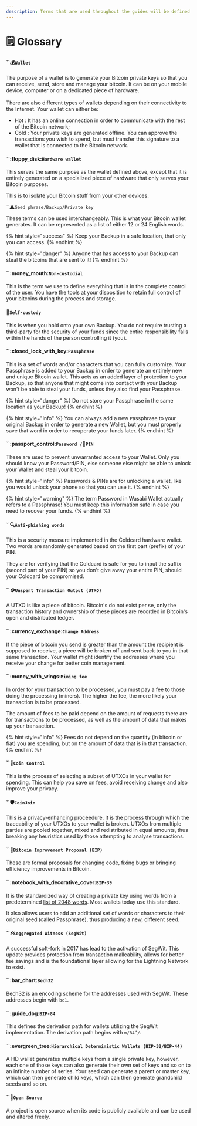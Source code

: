 ```yaml
---
description: Terms that are used throughout the guides will be defined here.
---
```


# 🗒 Glossary

#### ``:moneybag:`Wallet`

The purpose of a wallet is to generate your Bitcoin private keys so that you can receive, send, store and manage your bitcoin. It can be on your mobile device, computer or on a dedicated piece of hardware. \
\
There are also different types of wallets depending on their connectivity to the Internet. Your wallet can either be:

* Hot : It has an online connection in order to communicate with the rest of the Bitcoin network;
* Cold : Your private keys are generated offline. You can approve the transactions you wish to spend, but must transfer this signature to a wallet that is connected to the Bitcoin network.

#### ``:floppy\_disk:`Hardware wallet`

This serves the same purpose as the wallet defined above, except that it is entirely generated on a specialized piece of hardware that only serves your Bitcoin purposes.&#x20;

This is to isolate your Bitcoin stuff from your other devices.&#x20;

``:warning:`Seed phrase/Backup/Private key`

These terms can be used interchangeably. This is what your Bitcoin wallet generates. It can be represented as a list of either 12 or 24 English words.&#x20;

{% hint style="success" %}
Keep your Backup in a safe location, that only you can access.
{% endhint %}

{% hint style="danger" %}
Anyone that has access to your Backup can steal the bitcoins that are sent to it!
{% endhint %}

#### ``:money\_mouth:`Non-custodial`

This is the term we use to define everything that is in the complete control of the user. You have the tools at your disposition to retain full control of your bitcoins during the process and storage.

#### :key:`Self-custody`

This is when you hold onto your own Backup. You do not require trusting a third-party for the security of your funds since the entire responsibility falls within the hands of the person controlling it (you).

#### ``:closed\_lock\_with\_key:`Passphrase`

This is a set of words and/or characters that you can fully customize. Your Passphrase is added to your Backup in order to generate an entirely new and unique Bitcoin wallet. This acts as an added layer of protection to your Backup, so that anyone that might come into contact with your Backup won't be able to steal your funds, unless they also find your Passphrase.

{% hint style="danger" %}
Do not store your Passphrase in the same location as your Backup!
{% endhint %}

{% hint style="info" %}
You can always add a new `P`assphrase to your original Backup in order to generate a new Wallet, but you must properly save that word in order to recuperate your funds later.
{% endhint %}

#### ``:passport\_control:`Password /`:pushpin:`PIN`

These are used to prevent unwarranted access to your Wallet. Only you should know your Password/PIN, else someone else might be able to unlock your Wallet and steal your bitcoin.

{% hint style="info" %}
Passwords & PINs are for unlocking a wallet, like you would unlock your phone so that you can use it.
{% endhint %}

{% hint style="warning" %}
The term Password in Wasabi Wallet actually refers to a Passphrase! You must keep this information safe in case you need to recover your funds.
{% endhint %}

#### ``:mag:`Anti-phishing words`

This is a security measure implemented in the Coldcard hardware wallet. Two words are randomly generated based on the first part (prefix) of your PIN.&#x20;

They are for verifying that the Coldcard is safe for you to input the suffix (second part of your PIN) so you don't give away your entire PIN, should your Coldcard be compromised.

#### ``:coin:`Unspent Transaction Output (UTXO)`

A UTXO is like a piece of bitcoin. Bitcoin's do not exist per se, only the transaction history and ownership of these pieces are recorded in Bitcoin's open and distributed ledger.&#x20;

#### ``:currency\_exchange:`Change Address`

If the piece of bitcoin you send is greater than the amount the recipient is supposed to receive, a piece will be broken off and sent back to you in that same transaction. Your wallet might identify the addresses where you receive your change for better coin management.&#x20;

#### ``:money\_with\_wings:`Mining fee`

In order for your transaction to be processed, you must pay a fee to those doing the processing (miners). The higher the fee, the more likely your transaction is to be processed.&#x20;

The amount of fees to be paid depend on the amount of requests there are for transactions to be processed, as well as the amount of data that makes up your transaction.

{% hint style="info" %}
Fees do not depend on the quantity (in bitcoin or fiat) you are spending, but on the amount of data that is in that transaction.
{% endhint %}

#### ``:purse:`Coin Control`

This is the process of selecting a subset of UTXOs in your wallet for spending. This can help you save on fees, avoid receiving change and also improve your privacy.&#x20;

#### ``:shield:`CoinJoin`

This is a privacy-enhancing proceedure. It is the process through which the traceability of your UTXOs to your wallet is broken. UTXOs from multiple parties are pooled together, mixed and redistributed in equal amounts, thus breaking any heuristics used by those attempting to analyse transactions.

#### ``:pencil:`Bitcoin Improvement Proposal (BIP)`

These are formal proposals for changing code, fixing bugs or bringing efficiency improvements in Bitcoin.&#x20;

#### ``:notebook\_with\_decorative\_cover:`BIP-39`

It is the standardized way of creating a private key using words from a predetermined [list of 2048 words](https://github.com/bitcoin/bips/blob/master/bip-0039/english.txt). Most wallets today use this standard.

It also allows users to add an additional set of words or characters to their original seed (called Passphrase), thus producing a new, different seed.

#### ``:zap:`Seggregated Witness (SegWit)`

A successful soft-fork in 2017 has lead to the activation of SegWit. This update provides protection from transaction malleability, allows for better fee savings and is the foundational layer allowing for the Lightning Network to exist.

#### ``:bar\_chart:`Bech32`

Bech32 is an encoding scheme for the addresses used with SegWit. These addresses begin with `bc1`.

#### ``:guide\_dog:`BIP-84`

This defines the derivation path for wallets utilizing the SegWit implementation. The derivation path begins with `m/84’/`.

#### ``:evergreen\_tree:`Hierarchical Deterministic Wallets (BIP-32/BIP-44)` <a href="#hd-wallets-bip-32-bip-44" id="hd-wallets-bip-32-bip-44"></a>

A HD wallet generates multiple keys from a single private key, however, each one of those keys can also generate their own set of keys and so on to an infinite number of series. Your seed can generate a parent or master key, which can then generate child keys, which can then generate grandchild seeds and so on.

#### ``:book:`Open Source`

A project is open source when its code is publicly available and can be used and altered freely.
